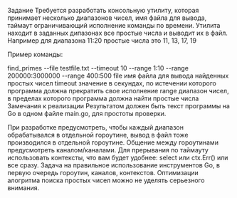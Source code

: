 Задание
Требуется разработать консольную утилиту, которая принимает несколько диапазонов чисел, имя файла для вывода, таймаут ограничивающий исполнение команды по времени. Утилита находит в заданных дипазонах все простые числа и выводит их в файл. Например для диапазона 11:20 простые числа это 11, 13, 17, 19

Пример команды:

find_primes --file testfile.txt --timeout 10 --range  1:10 --range 200000:3000000 --range 400:500
file имя файла для вывода найденных простых чисел
timeout значение в секундах, по истечении которого программа должна прекратить свое исполнение
range диапазон чисел, в пределах которого программа должна найти простые числа
Замечания к реализации
Результатом должен быть текст программы на Go в одном файле main.go, для простоты проверки.

При разработке предусмотреть, чтобы каждый диапазон обрабатывался в отдельной гороутине, вывод в файл тоже производился в отдельной гороутине. Общение между гороутинами предусмотреть каналом/каналами. Для прерывания по таймауту использовать контексты, что вам будет удобнее: select или ctx.Err() или все сразу. Задача на правильное использование инструментов Go, в первую очередь гороутин, каналов, контекстов. Оптимизации алогритма поиска простых чисел можно не уделять серьезного внимания.